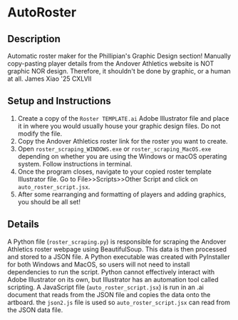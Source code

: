 # AutoRoster
## Description
Automatic roster maker for the Phillipian's Graphic Design section! Manually copy-pasting player details from the Andover Athletics website is NOT graphic NOR design. Therefore, it shouldn't be done by graphic, or a human at all.
James Xiao '25 CXLVII

## Setup and Instructions
1. Create a copy of the ```Roster TEMPLATE.ai``` Adobe Illustrator file and place it in where you would usually house your graphic design files. Do not modify the file.
2. Copy the Andover Athletics roster link for the roster you want to create.
3. Open ```roster_scraping_WINDOWS.exe``` or ```roster_scraping_MacOS.exe``` depending on whether you are using the Windows or macOS operating system. Follow instructions in terminal.
4. Once the program closes, navigate to your copied roster template Illustrator file. Go to File>>Scripts>>Other Script and click on ```auto_roster_script.jsx```.
5. After some rearranging and formatting of players and adding graphics, you should be all set!

## Details
A Python file (```roster_scraping.py```) is responsible for scraping the Andover Athletics roster webpage using BeautifulSoup. This data is then processed and stored to a JSON file.
A Python executable was created with PyInstaller for both Windows and MacOS, so users will not need to install dependencies to run the script.
Python cannot effectively interact with Adobe Illustrator on its own, but Illustrator has an automation tool called scripting. A JavaScript file (```auto_roster_script.jsx```) is run in an .ai document that reads from the JSON file and copies the data onto the artboard.
the ```json2.js``` file is used so ```auto_roster_script.jsx``` can read from the JSON data file.
